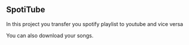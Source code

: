 ## SpotiTube

In this project you transfer you spotify playlist to youtube and vice versa

You can also download your songs.
